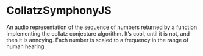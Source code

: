 # CollatzSymphonyJS
 An audio representation of the sequence of numbers returned by a function implementing the collatz conjecture algorithm. It’s cool, until it is not, and then it is annoying. Each number is scaled to a frequency in the range of human hearing. 
